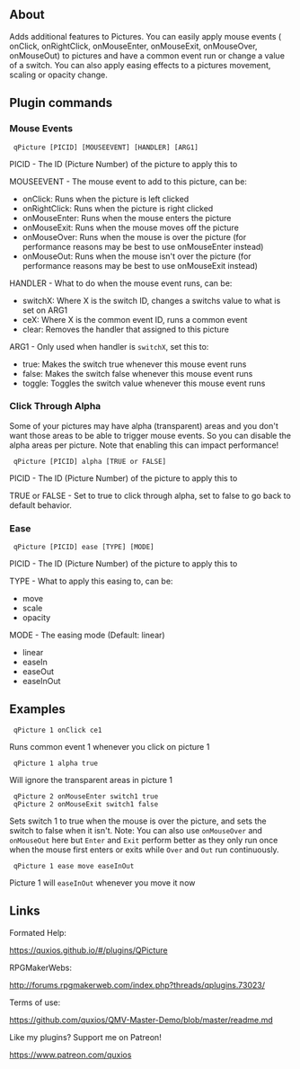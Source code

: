 

## AboutAdds additional features to Pictures. You can easily apply mouse events (onClick, onRightClick, onMouseEnter, onMouseExit, onMouseOver, onMouseOut)to pictures and have a common event run or change a value of a switch. Youcan also apply easing effects to a pictures movement, scaling or opacitychange.

## Plugin commands
### **Mouse Events**~~~ qPicture [PICID] [MOUSEEVENT] [HANDLER] [ARG1]~~~PICID - The ID (Picture Number) of the picture to apply this toMOUSEEVENT - The mouse event to add to this picture, can be: - onClick: Runs when the picture is left clicked - onRightClick: Runs when the picture is right clicked - onMouseEnter: Runs when the mouse enters the picture - onMouseExit: Runs when the mouse moves off the picture - onMouseOver: Runs when the mouse is over the picture (for performance reasons may be best to use onMouseEnter instead) - onMouseOut: Runs when the mouse isn't over the picture (for performance reasons may be best to use onMouseExit instead)HANDLER - What to do when the mouse event runs, can be: - switchX: Where X is the switch ID, changes a switchs value to what is set on ARG1 - ceX: Where X is the common event ID, runs a common event - clear: Removes the handler that assigned to this pictureARG1 - Only used when handler is `switchX`, set this to: - true: Makes the switch true whenever this mouse event runs - false: Makes the switch false whenever this mouse event runs - toggle: Toggles the switch value whenever this mouse event runs

### **Click Through Alpha**Some of your pictures may have alpha (transparent) areas and you don't wantthose areas to be able to trigger mouse events. So you can disable the alphaareas per picture. Note that enabling this can impact performance!~~~ qPicture [PICID] alpha [TRUE or FALSE]~~~PICID - The ID (Picture Number) of the picture to apply this toTRUE or FALSE - Set to true to click through alpha, set to false to go back to default behavior.

### **Ease**~~~ qPicture [PICID] ease [TYPE] [MODE]~~~PICID - The ID (Picture Number) of the picture to apply this toTYPE - What to apply this easing to, can be: - move - scale - opacityMODE - The easing mode (Default: linear) - linear - easeIn - easeOut - easeInOut

## Examples~~~ qPicture 1 onClick ce1~~~Runs common event 1 whenever you click on picture 1~~~ qPicture 1 alpha true~~~Will ignore the transparent areas in picture 1~~~ qPicture 2 onMouseEnter switch1 true qPicture 2 onMouseExit switch1 false~~~Sets switch 1 to true when the mouse is over the picture, and sets the switchto false when it isn't.Note: You can also use `onMouseOver` and `onMouseOut` here but `Enter` and `Exit`perform better as they only run once when the mouse first enters or exits while`Over` and `Out` run continuously.~~~ qPicture 1 ease move easeInOut~~~Picture 1 will `easeInOut` whenever you move it now

## LinksFormated Help: https://quxios.github.io/#/plugins/QPictureRPGMakerWebs: http://forums.rpgmakerweb.com/index.php?threads/qplugins.73023/Terms of use: https://github.com/quxios/QMV-Master-Demo/blob/master/readme.mdLike my plugins? Support me on Patreon! https://www.patreon.com/quxios